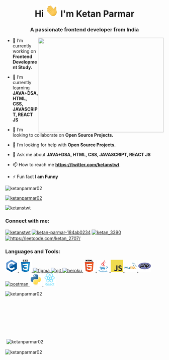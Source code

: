 <h1 align="center">Hi <img src =  "https://github.com/KetanParmar02/KetanParmar02/blob/main/176309783-0785949b-9127-417c-8b55-ab5a4333674e.gif" width = "40px" height = "40px".> I'm Ketan Parmar</h1>

<h3 align="center">A passionate frontend developer from India</h3>

<img src="https://cdn.dribbble.com/users/1162077/screenshots/3848914/programmer.gif" align="right" width="400px" height="300px">

 - 🔭 I’m currently working on **Frontend Development Study.**

- 🌱 I’m currently learning **JAVA+DSA, HTML, CSS, JAVASCRIPT, REACT JS**

- 👯 I’m looking to collaborate on **Open Source Projects.**

- 🤝 I’m looking for help with **Open Source Projects.**

- 💬 Ask me about **JAVA+DSA, HTML, CSS, JAVASCRIPT, REACT JS**

- 📫 How to reach me **https://twitter.com/ketanstwt**

- ⚡ Fun fact **I am Funny**

<p align="left"> <img src="https://komarev.com/ghpvc/?username=ketanparmar02&label=Profile%20views&color=0e75b6&style=flat" alt="ketanparmar02" /> </p>

<p align="left"> <a href="https://github.com/ryo-ma/github-profile-trophy"><img src="https://github-profile-trophy.vercel.app/?username=ketanparmar02" alt="ketanparmar02" /></a> </p>

<p align="left"> <a href="https://twitter.com/ketanstwt" target="blank"><img src="https://img.shields.io/twitter/follow/ketanstwt?logo=twitter&style=for-the-badge" alt="ketanstwt" /></a> </p>

<h3 align="left">Connect with me:</h3>
<p align="left">
<a href="https://twitter.com/ketanstwt" target="blank"><img align="center" src="https://raw.githubusercontent.com/rahuldkjain/github-profile-readme-generator/master/src/images/icons/Social/twitter.svg" alt="ketanstwt" height="30" width="40" /></a>
<a href="https://linkedin.com/in/ketan-parmar-184ab0234" target="blank"><img align="center" src="https://raw.githubusercontent.com/rahuldkjain/github-profile-readme-generator/master/src/images/icons/Social/linked-in-alt.svg" alt="ketan-parmar-184ab0234" height="30" width="40" /></a>
<a href="https://instagram.com/ketan_3390" target="blank"><img align="center" src="https://raw.githubusercontent.com/rahuldkjain/github-profile-readme-generator/master/src/images/icons/Social/instagram.svg" alt="ketan_3390" height="30" width="40" /></a>
<a href="https://www.leetcode.com/https://leetcode.com/ketan_2707/" target="blank"><img align="center" src="https://raw.githubusercontent.com/rahuldkjain/github-profile-readme-generator/master/src/images/icons/Social/leet-code.svg" alt="https://leetcode.com/ketan_2707/" height="30" width="40" /></a>
</p>

<h3 align="left">Languages and Tools:</h3>
<p align="left"> <a href="https://www.cprogramming.com/" target="_blank" rel="noreferrer"> <img src="https://raw.githubusercontent.com/devicons/devicon/master/icons/c/c-original.svg" alt="c" width="40" height="40"/> </a> <a href="https://www.w3schools.com/css/" target="_blank" rel="noreferrer"> <img src="https://raw.githubusercontent.com/devicons/devicon/master/icons/css3/css3-original-wordmark.svg" alt="css3" width="40" height="40"/> </a> <a href="https://www.figma.com/" target="_blank" rel="noreferrer"> <img src="https://www.vectorlogo.zone/logos/figma/figma-icon.svg" alt="figma" width="40" height="40"/> </a> <a href="https://git-scm.com/" target="_blank" rel="noreferrer"> <img src="https://www.vectorlogo.zone/logos/git-scm/git-scm-icon.svg" alt="git" width="40" height="40"/> </a> <a href="https://heroku.com" target="_blank" rel="noreferrer"> <img src="https://www.vectorlogo.zone/logos/heroku/heroku-icon.svg" alt="heroku" width="40" height="40"/> </a> <a href="https://www.w3.org/html/" target="_blank" rel="noreferrer"> <img src="https://raw.githubusercontent.com/devicons/devicon/master/icons/html5/html5-original-wordmark.svg" alt="html5" width="40" height="40"/> </a> <a href="https://www.java.com" target="_blank" rel="noreferrer"> <img src="https://raw.githubusercontent.com/devicons/devicon/master/icons/java/java-original.svg" alt="java" width="40" height="40"/> </a> <a href="https://developer.mozilla.org/en-US/docs/Web/JavaScript" target="_blank" rel="noreferrer"> <img src="https://raw.githubusercontent.com/devicons/devicon/master/icons/javascript/javascript-original.svg" alt="javascript" width="40" height="40"/> </a> <a href="https://www.mysql.com/" target="_blank" rel="noreferrer"> <img src="https://raw.githubusercontent.com/devicons/devicon/master/icons/mysql/mysql-original-wordmark.svg" alt="mysql" width="40" height="40"/> </a> <a href="https://www.php.net" target="_blank" rel="noreferrer"> <img src="https://raw.githubusercontent.com/devicons/devicon/master/icons/php/php-original.svg" alt="php" width="40" height="40"/> </a> <a href="https://postman.com" target="_blank" rel="noreferrer"> <img src="https://www.vectorlogo.zone/logos/getpostman/getpostman-icon.svg" alt="postman" width="40" height="40"/> </a> <a href="https://www.python.org" target="_blank" rel="noreferrer"> <img src="https://raw.githubusercontent.com/devicons/devicon/master/icons/python/python-original.svg" alt="python" width="40" height="40"/> </a> <a href="https://reactjs.org/" target="_blank" rel="noreferrer"> <img src="https://raw.githubusercontent.com/devicons/devicon/master/icons/react/react-original-wordmark.svg" alt="react" width="40" height="40"/> </a> </p>

<p><img align="left" src="https://github-readme-stats.vercel.app/api/top-langs?username=ketanparmar02&show_icons=true&locale=en&layout=compact" alt="ketanparmar02" /></p><br><br><br><br><br><br><br><br>

<p>&nbsp;<img align="center" src="https://github-readme-stats.vercel.app/api?username=ketanparmar02&show_icons=true&locale=en" alt="ketanparmar02" /></p>

<p><img align="center" src="https://github-readme-streak-stats.herokuapp.com/?user=ketanparmar02&" alt="ketanparmar02" /></p>

